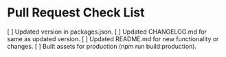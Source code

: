 # Pull Request Check List
[ ] Updated version in packages.json.
[ ] Updated CHANGELOG.md for same as updated version.
[ ] Updated README.md for new functionality or changes.
[ ] Built assets for production (npm run build:production).
